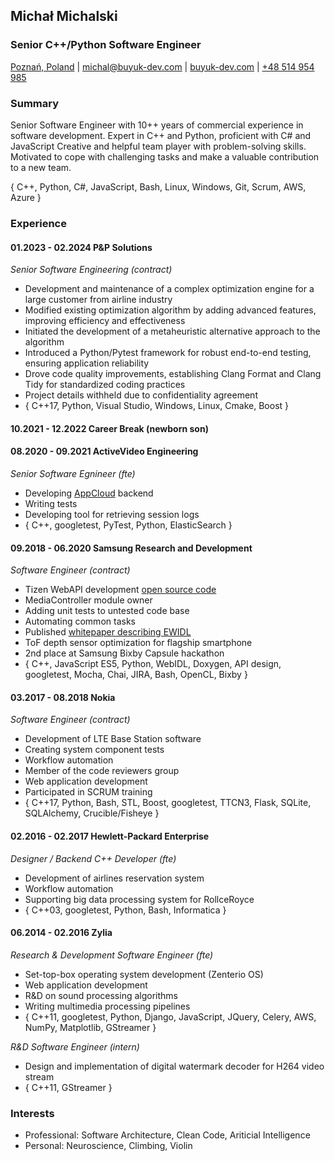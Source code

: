 ## Michał Michalski

### Senior C++/Python Software Engineer

[Poznań, Poland][1] | [michal@buyuk-dev.com][2] | [buyuk-dev.com][3] | [+48 514 954 985][4]

### Summary

Senior Software Engineer with 10++ years of commercial experience in software development.
Expert in C++ and Python, proficient with C# and JavaScript
Creative and helpful team player with problem-solving skills.
Motivated to cope with challenging tasks and make a valuable contribution to a new team.

{ C++, Python, C#, JavaScript, Bash, Linux, Windows, Git, Scrum, AWS, Azure }

### Experience

#### 01.2023 - 02.2024 P&P Solutions

*Senior Software Engineering (contract)*

+ Development and maintenance of a complex optimization engine for a large customer from airline industry
+ Modified existing optimization algorithm by adding advanced features, improving efficiency and effectiveness
+ Initiated the development of a metaheuristic alternative approach to the algorithm
+ Introduced a Python/Pytest framework for robust end-to-end testing, ensuring application reliability
+ Drove code quality improvements, establishing Clang Format and Clang Tidy for standardized coding practices
+ Project details withheld due to confidentiality agreement
+ { C++17, Python, Visual Studio, Windows, Linux, Cmake, Boost }

#### 10.2021 - 12.2022 Career Break (newborn son)

#### 08.2020 - 09.2021 ActiveVideo Engineering

*Senior Software Egnineer (fte)*

+ Developing [AppCloud][6] backend
+ Writing tests
+ Developing tool for retrieving session logs
+ { C++, googletest, PyTest, Python, ElasticSearch }

#### 09.2018 - 06.2020 Samsung Research and Development

*Software Engineer (contract)*

+ Tizen WebAPI development [open source code][5]
+ MediaController module owner
+ Adding unit tests to untested code base
+ Automating common tasks
+ Published [whitepaper describing EWIDL][7]
+ ToF depth sensor optimization for flagship smartphone
+ 2nd place at Samsung Bixby Capsule hackathon
+ { C++, JavaScript ES5, Python, WebIDL, Doxygen, API design, googletest, Mocha, Chai, JIRA, Bash, OpenCL, Bixby }

#### 03.2017 - 08.2018 Nokia

*Software Engineer (contract)*

+ Development of LTE Base Station software
+ Creating system component tests
+ Workflow automation
+ Member of the code reviewers group
+ Web application development
+ Participated in SCRUM training
+ { C++17, Python, Bash, STL, Boost, googletest, TTCN3, Flask, SQLite, SQLAlchemy, Crucible/Fisheye }

#### 02.2016 - 02.2017 Hewlett-Packard Enterprise

*Designer / Backend C++ Developer (fte)*

+ Development of airlines reservation system
+ Workflow automation
+ Supporting big data processing system for RollceRoyce
+ { C++03, googletest, Python, Bash, Informatica }

#### 06.2014 - 02.2016 Zylia

*Research & Development Software Engineer (fte)*

+ Set-top-box operating system development (Zenterio OS)
+ Web application development
+ R&D on sound processing algorithms
+ Writing multimedia processing pipelines
+ { C++11, googletest, Python, Django, JavaScript, JQuery, Celery, AWS, NumPy, Matplotlib, GStreamer }

*R&D Software Engineer (intern)*

+ Design and implementation of digital watermark decoder for H264 video stream
+ { C++11, GStreamer }

### Interests

* Professional: Software Architecture, Clean Code, Ariticial Intelligence
* Personal: Neuroscience, Climbing, Violin

[1]: https://goo.gl/maps/qAdy1uoFEL4WnwPM6
[2]: mailto:michal@buyuk-dev.com
[3]: https://buyuk-dev.com
[4]: tel:+48514954985

[5]: https://review.tizen.org/git/?p=platform%2Fcore%2Fapi%2Fwebapi-plugins.git&a=search&h=refs%2Fheads%2Ftizen&st=author&s=Michal+Michalski
[6]: https://www.activevideo.com/appcloud
[7]: https://ieeexplore.ieee.org/document/9240696
